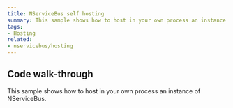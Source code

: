 ```yaml
---
title: NServiceBus self hosting
summary: This sample shows how to host in your own process an instance of NServiceBus.
tags:
- Hosting
related:
- nservicebus/hosting
---
```


## Code walk-through

This sample shows how to host in your own process an instance of NServiceBus.

<!-- import self-hosting -->

